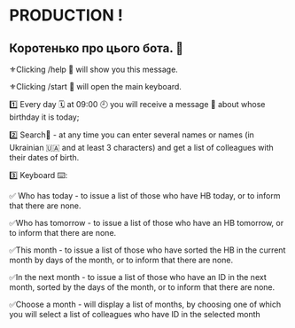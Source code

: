 # PRODUCTION !

## Коротенько про цього бота. 🦾

⚜️Clicking /help 🧭 will show you this message.

⚜️Clicking /start 👻 will open the main keyboard.

1️⃣ Every day 🗓 at 09:00 🕘 you will receive a message 📩 about whose birthday it is today;

2️⃣ Search🔎 - at any time you can enter several names or names (in Ukrainian 🇺🇦 and at least 3 characters) and get a list of colleagues with their dates of birth.

3️⃣ Keyboard ⌨️:

✅ Who has today - to issue a list of those who have HB today, or to inform that there are none.

✅Who has tomorrow - to issue a list of those who have an HB tomorrow, or to inform that there are none.

✅This month - to issue a list of those who have sorted the HB in the current month by days of the month, or to inform that there are none.

✅In the next month - to issue a list of those who have an ID in the next month, sorted by the days of the month, or to inform that there are none.

✅Choose a month - will display a list of months, by choosing one of which you will select a list of colleagues who have ID in the selected month
